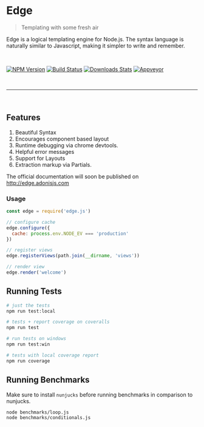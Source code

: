 # Edge
> Templating with some fresh air

Edge is a logical templating engine for Node.js. The syntax language is naturally similar to Javascript, making it simpler to write and remember.

<br />


[![NPM Version][npm-image]][npm-url]
[![Build Status][travis-image]][travis-url]
[![Downloads Stats][npm-downloads]][npm-url]
[![Appveyor][appveyor-image]][appveyor-url]

<br />

---

<br />

## Features

1. Beautiful Syntax
2. Encourages component based layout
3. Runtime debugging via chrome devtools.
4. Helpful error messages
5. Support for Layouts
6. Extraction markup via Partials.

The official documentation will soon be published on http://edge.adonisjs.com

### Usage

```js
const edge = require('edge.js')

// configure cache
edge.configure({
  cache: process.env.NODE_EV === 'production'
})

// register views
edge.registerViews(path.join(__dirname, 'views'))

// render view
edge.render('welcome')
```

## Running Tests

```bash
# just the tests
npm run test:local

# tests + report coverage on coveralls
npm run test

# run tests on windows
npm run test:win

# tests with local coverage report
npm run coverage
```

## Running Benchmarks

Make sure to install `nunjucks` before running benchmarks in comparison to nunjucks.

```
node benchmarks/loop.js
node benchmarks/conditionals.js
```

[appveyor-image]: https://ci.appveyor.com/api/projects/status/github/poppinss/edge?branch=master&svg=true&passingText=Passing%20On%20Windows
[appveyor-url]: https://ci.appveyor.com/project/thetutlage/edge

[npm-image]: https://img.shields.io/npm/v/edge.js.svg?style=flat-square
[npm-url]: https://npmjs.org/package/edge.js

[travis-image]: https://img.shields.io/travis/poppinss/edge/master.svg?style=flat-square
[travis-url]: https://travis-ci.org/poppinss/edge

[npm-downloads]: https://img.shields.io/npm/dm/edge.js.svg?style=flat-square
